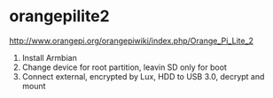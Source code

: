 # orangepilite2

http://www.orangepi.org/orangepiwiki/index.php/Orange_Pi_Lite_2

1. Install Armbian
2. Change device for root partition, leavin SD only for boot
3. Connect external, encrypted by Lux, HDD to USB 3.0, decrypt and mount
